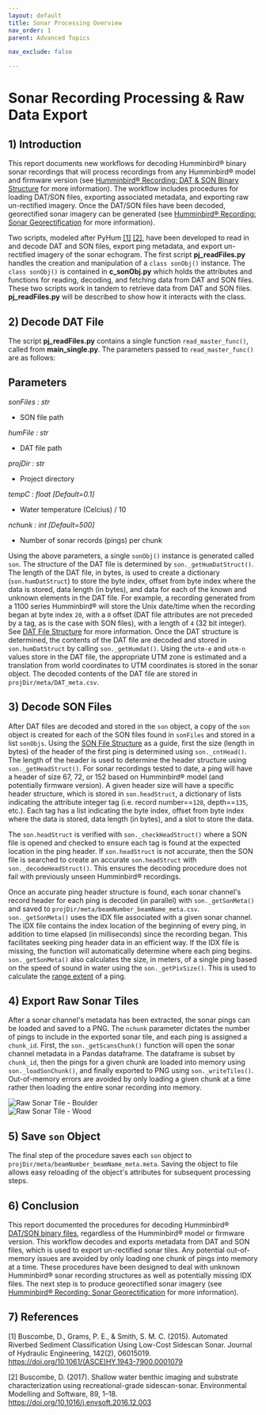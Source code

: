 ```yaml
---
layout: default
title: Sonar Processing Overview
nav_order: 1
parent: Advanced Topics

nav_exclude: false

---
```


# Sonar Recording Processing & Raw Data Export

## 1) Introduction

This report documents new workflows for decoding Humminbird&reg; binary sonar recordings that will process recordings from any Humminbird&reg; model and firmware version (see [Humminbird&reg; Recording: DAT & SON Binary Structure](../docs/BinaryStructure.md) for more information).  The workflow includes procedures for loading DAT/SON files, exporting associated metadata, and exporting raw un-rectified imagery.  Once the DAT/SON files have been decoded, georectified sonar imagery can be generated (see [Humminbird&reg; Recording: Sonar Georectification](../docs/SonarGeorectification.md) for more information).

Two scripts, modeled after PyHum [[1]](#1) [[2]](#2), have been developed to read in and decode DAT and SON files, export ping metadata, and export un-rectified imagery of the sonar echogram.  The first script **pj_readFiles.py** handles the creation and manipulation of a `class sonObj()` instance. The `class sonObj()` is contained in **c_sonObj.py** which holds the attributes and functions for reading, decoding, and fetching data from DAT and SON files. These two scripts work in tandem to retrieve data from DAT and SON files.  **pj_readFiles.py** will be described to show how it interacts with the class.

## 2) Decode DAT File

The script **pj_readFiles.py** contains a single function `read_master_func()`, called from **main_single.py**.  The parameters passed to `read_master_func()` are as follows:

Parameters
----------
*sonFiles : str*
- SON file path

*humFile : str*
- DAT file path

*projDir : str*
- Project directory

*tempC : float [Default=0.1]*
- Water temperature (Celcius) / 10

*nchunk : int [Default=500]*
- Number of sonar records (pings) per chunk

Using the above parameters, a single `sonObj()` instance is generated called `son`.  The structure of the DAT file is determined by `son._getHumDatStruct()`.  The length of the DAT file, in bytes, is used to create a dictionary (`son.humDatStruct`) to store the byte index, offset from byte index where the data is stored, data length (in bytes), and data for each of the known and unknown elements in the DAT file.  For example, a recording generated from a 1100 series Humminbird&reg; will store the Unix date/time when the recording began at byte index `20`, with a `0` offset (DAT file attributes are not preceded by a tag, as is the case with SON files), with a length of `4` (32 bit integer).  See [DAT File Structure](../docs/BinaryStructure.md#21-DAT-File-Structure) for more information.  Once the DAT structure is determined, the contents of the DAT file are decoded and stored in `son.humDatStruct` by calling `son._getHumdat()`.  Using the `utm-e` and `utm-n` values store in the DAT file, the appropriate UTM zone is estimated and a translation from world coordinates to UTM coordinates is stored in the sonar object.  The decoded contents of the DAT file are stored in `projDir/meta/DAT_meta.csv`.

## 3) Decode SON Files
After DAT files are decoded and stored in the `son` object, a copy of the `son` object is created for each of the SON files found in `sonFiles` and stored in a list `sonObjs`.  Using the [SON File Structure](../docs/BinaryStructure.md#22-SON-File-Structure) as a guide, first the size (length in bytes) of the header of the first ping is determined using `son._cntHead()`.  The length of the header is used to determine the header structure using `son._getHeadStruct()`.  For sonar recordings tested to date, a ping will have a header of size 67, 72, or 152 based on Humminbird&reg; model (and potentially firmware version).  A given header size will have a specific header structure, which is stored in `son.headStruct`, a dictionary of lists indicating the attribute integer tag (i.e. record number==`128`, depth==`135`, etc.).  Each tag has a list indicating the byte index, offset from byte index where the data is stored, data length (in bytes), and a slot to store the data.

The `son.headStruct` is verified with `son._checkHeadStruct()` where a SON file is opened and checked to ensure each tag is found at the expected location in the ping header.  If `son.headStruct` is not accurate, then the SON file is searched to create an accurate `son.headStruct` with `son._decodeHeadStruct()`.  This ensures the decoding procedure does not fail with previously unseen Humminbird&reg; recordings.

Once an accurate ping header structure is found, each sonar channel's record header for each ping is decoded (in parallel) with `son._getSonMeta()` and saved to `projDir/meta/beamNumber_beamName_meta.csv`.  `son._getSonMeta()` uses the IDX file associated with a given sonar channel.  The IDX file contains the index location of the beginning of every ping, in addition to time elapsed (in milliseconds) since the recording began.  This facilitates seeking ping header data in an efficient way.  If the IDX file is missing, the function will automatically determine where each ping begins.  `son._getSonMeta()` also calculates the size, in meters, of a single ping based on the speed of sound in water using the `son._getPixSize()`.  This is used to calculate the [range extent](../docs/SonarGeorectification.md#4-Calculate-Range-Extent) of a ping.

## 4) Export Raw Sonar Tiles
After a sonar channel's metadata has been extracted, the sonar pings can be loaded and saved to a PNG.  The `nchunk` parameter dictates the number of pings to include in the exported sonar tile, and each ping is assigned a `chunk_id`.  First, the `son._getScansChunk()` function will open the sonar channel metadata in a Pandas dataframe.  The dataframe is subset by `chunk_id`, then the pings for a given chunk are loaded into memory using `son._loadSonChunk()`, and finally exported to PNG using `son._writeTiles()`.  Out-of-memory errors are avoided by only loading a given chunk at a time rather then loading the entire sonar recording into memory.

![Raw Sonar Tile - Boulder](./attach/PRL_Boulder.PNG)
\
![Raw Sonar Tile - Wood](./attach/PRL_Wood.PNG)

## 5) Save `son` Object
The final step of the procedure saves each `son` object to `projDir/meta/beamNumber_beamName_meta.meta`.  Saving the object to file allows easy reloading of the object's attributes for subsequent processing steps.

## 6) Conclusion
This report documented the procedures for decoding Humminbird&reg; [DAT/SON binary files](../docs/BinaryStructure.md), regardless of the Humminbird&reg; model or firmware version.  This workflow decodes and exports metadata from DAT and SON files, which is used to export un-rectified sonar tiles.  Any potential out-of-memory issues are avoided by only loading one chunk of pings into memory at a time.  These procedures have been designed to deal with unknown Humminbird&reg; sonar recording structures as well as potentially missing IDX files.  The next step is to produce georectified sonar imagery (see [Humminbird&reg; Recording: Sonar Georectification](../docs/SonarGeorectification.md) for more information).

## 7) References

<a id="1">[1]</a> Buscombe, D., Grams, P. E., & Smith, S. M. C. (2015). Automated Riverbed Sediment Classification Using Low-Cost Sidescan Sonar. Journal of Hydraulic Engineering, 142(2), 06015019. https://doi.org/10.1061/(ASCE)HY.1943-7900.0001079

<a id="2">[2]</a> Buscombe, D. (2017). Shallow water benthic imaging and substrate characterization using recreational-grade sidescan-sonar. Environmental Modelling and Software, 89, 1–18. https://doi.org/10.1016/j.envsoft.2016.12.003
